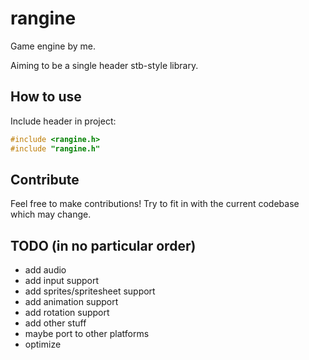 # rangine
Game engine by me.

Aiming to be a single header stb-style library.

## How to use
Include header in project:
```C
#include <rangine.h>
#include "rangine.h"
```

## Contribute
Feel free to make contributions! Try to fit in with the current codebase which may change.

## TODO (in no particular order)
- add audio
- add input support
- add sprites/spritesheet support
- add animation support
- add rotation support
- add other stuff
- maybe port to other platforms
- optimize
